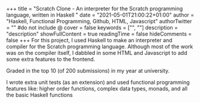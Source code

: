+++
title = "Scratch Clone - An interpreter for the Scratch programming language, written in Haskell "
date = "2021-05-01T21:00:22+01:00"
author = "Haskell, Functional Programming, Github, HTML, Javascript"
authorTwitter = "" #do not include @
cover = false
keywords = ["", ""]
description = "description"
showFullContent = true
readingTime = false
hideComments = false
+++
For this project, I used Haskell to make an interpreter and compiler for the Scratch programming language. Although most of the work was on the compiler itself, I dabbled in some HTML and Javascript to add some extra features to the frontend.

Graded in the top 10 (of 200 submissions) in my year at university.

I wrote extra unit tests (as an extension) and used functional programming features like: higher order functions, complex
data types, monads, and all the basic Haskell functions